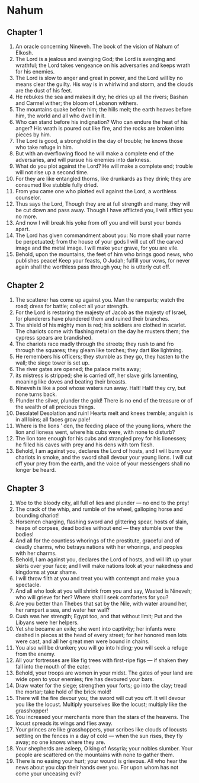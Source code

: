 # Nahum

## Chapter 1

1. An oracle concerning Nineveh. The book of the vision of Nahum of Elkosh.
2. The Lord is a jealous and avenging God; the Lord is avenging and wrathful; the Lord takes vengeance on his adversaries and keeps wrath for his enemies.
3. The Lord is slow to anger and great in power, and the Lord will by no means clear the guilty. His way is in whirlwind and storm, and the clouds are the dust of his feet.
4. He rebukes the sea and makes it dry; he dries up all the rivers; Bashan and Carmel wither; the bloom of Lebanon withers.
5. The mountains quake before him; the hills melt; the earth heaves before him, the world and all who dwell in it.
6. Who can stand before his indignation? Who can endure the heat of his anger? His wrath is poured out like fire, and the rocks are broken into pieces by him.
7. The Lord is good, a stronghold in the day of trouble; he knows those who take refuge in him.
8. But with an overflowing flood he will make a complete end of the adversaries, and will pursue his enemies into darkness.
9. What do you plot against the Lord? He will make a complete end; trouble will not rise up a second time.
10. For they are like entangled thorns, like drunkards as they drink; they are consumed like stubble fully dried.
11. From you came one who plotted evil against the Lord, a worthless counselor.
12. Thus says the Lord, Though they are at full strength and many, they will be cut down and pass away. Though I have afflicted you, I will afflict you no more.
13. And now I will break his yoke from off you and will burst your bonds apart.
14. The Lord has given commandment about you: No more shall your name be perpetuated; from the house of your gods I will cut off the carved image and the metal image. I will make your grave, for you are vile.
15. Behold, upon the mountains, the feet of him who brings good news, who publishes peace! Keep your feasts, O Judah; fulfill your vows, for never again shall the worthless pass through you; he is utterly cut off.

## Chapter 2

1. The scatterer has come up against you. Man the ramparts; watch the road; dress for battle; collect all your strength.
2. For the Lord is restoring the majesty of Jacob as the majesty of Israel, for plunderers have plundered them and ruined their branches.
3. The shield of his mighty men is red; his soldiers are clothed in scarlet. The chariots come with flashing metal on the day he musters them; the cypress spears are brandished.
4. The chariots race madly through the streets; they rush to and fro through the squares; they gleam like torches; they dart like lightning.
5. He remembers his officers; they stumble as they go, they hasten to the wall; the siege tower is set up.
6. The river gates are opened; the palace melts away;
7. its mistress is stripped; she is carried off, her slave girls lamenting, moaning like doves and beating their breasts.
8. Nineveh is like a pool whose waters run away. Halt! Halt! they cry, but none turns back.
9. Plunder the silver, plunder the gold! There is no end of the treasure or of the wealth of all precious things.
10. Desolate! Desolation and ruin! Hearts melt and knees tremble; anguish is in all loins; all faces grow pale!
11. Where is the lions ’ den, the feeding place of the young lions, where the lion and lioness went, where his cubs were, with none to disturb?
12. The lion tore enough for his cubs and strangled prey for his lionesses; he filled his caves with prey and his dens with torn flesh.
13. Behold, I am against you, declares the Lord of hosts, and I will burn your chariots in smoke, and the sword shall devour your young lions. I will cut off your prey from the earth, and the voice of your messengers shall no longer be heard.

## Chapter 3

1. Woe to the bloody city, all full of lies and plunder — no end to the prey!
2. The crack of the whip, and rumble of the wheel, galloping horse and bounding chariot!
3. Horsemen charging, flashing sword and glittering spear, hosts of slain, heaps of corpses, dead bodies without end — they stumble over the bodies!
4. And all for the countless whorings of the prostitute, graceful and of deadly charms, who betrays nations with her whorings, and peoples with her charms.
5. Behold, I am against you, declares the Lord of hosts, and will lift up your skirts over your face; and I will make nations look at your nakedness and kingdoms at your shame.
6. I will throw filth at you and treat you with contempt and make you a spectacle.
7. And all who look at you will shrink from you and say, Wasted is Nineveh; who will grieve for her? Where shall I seek comforters for you?
8. Are you better than Thebes that sat by the Nile, with water around her, her rampart a sea, and water her wall?
9. Cush was her strength; Egypt too, and that without limit; Put and the Libyans were her helpers.
10. Yet she became an exile; she went into captivity; her infants were dashed in pieces at the head of every street; for her honored men lots were cast, and all her great men were bound in chains.
11. You also will be drunken; you will go into hiding; you will seek a refuge from the enemy.
12. All your fortresses are like fig trees with first-ripe figs — if shaken they fall into the mouth of the eater.
13. Behold, your troops are women in your midst. The gates of your land are wide open to your enemies; fire has devoured your bars.
14. Draw water for the siege; strengthen your forts; go into the clay; tread the mortar; take hold of the brick mold!
15. There will the fire devour you; the sword will cut you off. It will devour you like the locust. Multiply yourselves like the locust; multiply like the grasshopper!
16. You increased your merchants more than the stars of the heavens. The locust spreads its wings and flies away.
17. Your princes are like grasshoppers, your scribes like clouds of locusts settling on the fences in a day of cold — when the sun rises, they fly away; no one knows where they are.
18. Your shepherds are asleep, O king of Assyria; your nobles slumber. Your people are scattered on the mountains with none to gather them.
19. There is no easing your hurt; your wound is grievous. All who hear the news about you clap their hands over you. For upon whom has not come your unceasing evil?

